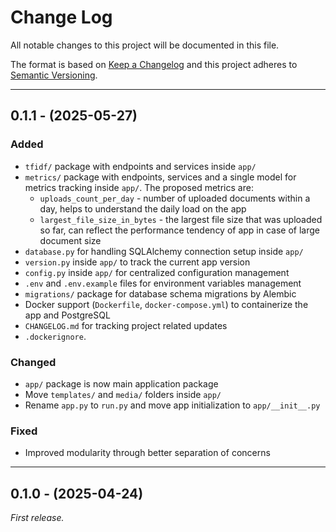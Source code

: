 # Change Log

All notable changes to this project will be documented in this file.

The format is based on [Keep a Changelog](https://keepachangelog.com/en/1.1.0/)
and this project adheres to [Semantic Versioning](https://semver.org).

---
## 0.1.1 - (2025-05-27)
### Added
- `tfidf/` package with endpoints and services inside `app/`
- `metrics/` package with endpoints, services and a single model for metrics tracking inside `app/`. The proposed metrics are:
  - `uploads_count_per_day` - number of uploaded documents within a day, helps to understand the daily load on the app
  - `largest_file_size_in_bytes` - the largest file size that was uploaded so far, can reflect the performance tendency of app in case of large document size
- `database.py` for handling SQLAlchemy connection setup inside `app/`
- `version.py` inside `app/` to track the current app version
- `config.py` inside `app/` for centralized configuration management
- `.env` and `.env.example` files for environment variables management
- `migrations/` package for database schema migrations by Alembic
- Docker support (`Dockerfile`, `docker-compose.yml`) to containerize the app and PostgreSQL
- `CHANGELOG.md` for tracking project related updates
- `.dockerignore`.

### Changed
- `app/` package is now main application package
- Move `templates/` and `media/` folders inside `app/`
- Rename `app.py` to `run.py` and move app initialization to `app/__init__.py`

### Fixed
- Improved modularity through better separation of concerns

---

## 0.1.0 - (2025-04-24)
_First release._
